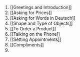 1. [[Greetings and Introduction]]
2. [[Asking for Prices]]
3. [[Asking for Words in Deutsch]]
4. [[Shape and Type of Objects]]
5. [[To Order a Product]]
6. [[Talking on the Phone]]
7. [[Setting Appointments]]
8. [[Compliments]]
9. 
